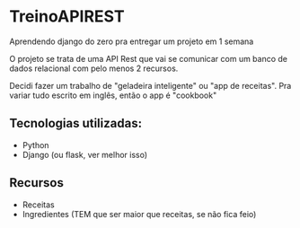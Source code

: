 # TreinoAPIREST
Aprendendo django do zero pra entregar um projeto em 1 semana

O projeto se trata de uma API Rest que vai se comunicar com um banco de dados relacional com pelo menos 2 recursos. 

Decidi fazer um trabalho de "geladeira inteligente" ou "app de receitas". Pra variar tudo escrito em inglês, então o app é "cookbook"
## Tecnologias utilizadas:
- Python
- Django (ou flask, ver melhor isso)
## Recursos
- Receitas
- Ingredientes (TEM que ser maior que receitas, se não fica feio)
